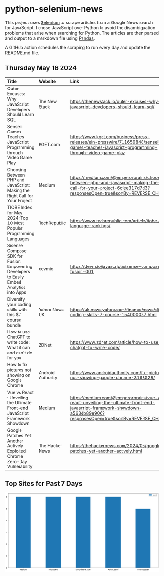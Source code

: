 # python-selenium-news

This project uses [Selenium](https://www.seleniumhq.org/) to scrape articles from a Google News search for JavaScript.
I chose JavaScript over Python to avoid the disambiguation problems that arise when searching for Python.
The articles are then parsed and output to a markdown file using [Pandas](https://pandas.pydata.org/).

A GitHub action schedules the scraping to run every day and update the README.md file.

## Thursday May 16 2024


| Title                                                                                     | Website           | Link                                                                                                                                                               |
|:------------------------------------------------------------------------------------------|:------------------|:-------------------------------------------------------------------------------------------------------------------------------------------------------------------|
| Outer Excuses: Why JavaScript Developers Should Learn SQL                                 | The New Stack     | https://thenewstack.io/outer-excuses-why-javascript-developers-should-learn-sql/                                                                                   |
| Senseii Games Teaches JavaScript Programming through Video Game Play                      | KGET.com          | https://www.kget.com/business/press-releases/ein-presswire/711659848/senseii-games-teaches-javascript-programming-through-video-game-play                          |
| Choosing Between PHP and JavaScript: Making the Right Call for Your Project               | Medium            | https://medium.com/@emperorbrains/choosing-between-php-and-javascript-making-the-right-call-for-your-project-6cfee317d7d3?responsesOpen=true&sortBy=REVERSE_CHRON  |
| TIOBE Index for May 2024: Top 10 Most Popular Programming Languages                       | TechRepublic      | https://www.techrepublic.com/article/tiobe-index-language-rankings/                                                                                                |
| Sisense Compose SDK for Fusion: Empowering Developers to Easily Embed Analytics into Apps | devmio            | https://devm.io/javascript/sisense-compose-sdk-fusion-001                                                                                                          |
| Diversify your coding skills with this $7 course bundle                                   | Yahoo News UK     | https://uk.news.yahoo.com/finance/news/diversify-coding-skills-7-course-154000037.html                                                                             |
| How to use ChatGPT to write code: What it can and can't do for you                        | ZDNet             | https://www.zdnet.com/article/how-to-use-chatgpt-to-write-code/                                                                                                    |
| How to fix pictures not showing on Google Chrome                                          | Android Authority | https://www.androidauthority.com/fix-pictures-not-showing-google-chrome-3163528/                                                                                   |
| Vue vs React : Unveiling the Ultimate Front-end JavaScript Framework Showdown             | Medium            | https://medium.com/@emperorbrains/vue-vs-react-unveiling-the-ultimate-front-end-javascript-framework-showdown-a563db89e906?responsesOpen=true&sortBy=REVERSE_CHRON |
| Google Patches Yet Another Actively Exploited Chrome Zero-Day Vulnerability               | The Hacker News   | https://thehackernews.com/2024/05/google-patches-yet-another-actively.html                                                                                         |
## Top Sites for Past 7 Days

![Graph of Top Sites](https://raw.githubusercontent.com/dan-mba/python-selenium-news/main/last-week.png)
